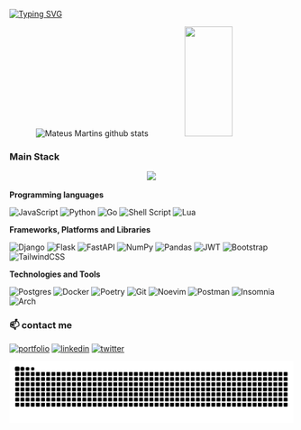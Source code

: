 [![Typing SVG](https://readme-typing-svg.herokuapp.com/?color=c9d1d9F&size=35&center=true&vCenter=true&width=1000&lines=HELLO,+MY+NAME+is+Mateus+Sousa+Martins;I'm+Software+Developer;I+like+use+Linux;Be+Welcome!+:%29)](https://git.io/typing-svg)


<div align="center">  
  <img width="49%" height="195px" src="https://github-readme-stats.vercel.app/api?username=mateus-dev-me&show_icons=true&count_private=true&hide_border=true&title_color=00bfbf&icon_color=00bfbf&text_color=c9d1d9&bg_color=0d1117" alt="Mateus Martins github stats" /> 
  <img width="41%" height="195px" src="https://github-readme-stats.vercel.app/api/top-langs/?username=mateus-dev-me&layout=compact&hide_border=true&title_color=00bfbf&text_color=00bfbf&bg_color=0d1117" />
</div>

### Main Stack

<p align="center">
  <a href="https://skillicons.dev">
    <img src="https://skillicons.dev/icons?i=html,css,js,react,python,django,docker,linux,git,aws" />
  </a>
</p>


**Programming languages**

![JavaScript](https://img.shields.io/badge/-JavaScript-F7DF1E?style=flat&logo=javascript&logoColor=black)
![Python](https://img.shields.io/badge/python-3670A0?style=flat&logo=python&logoColor=ffdd54)
![Go](https://img.shields.io/badge/-Go-00ADD8?style=flat&logo=go&logoColor=white)
![Shell Script](https://img.shields.io/badge/shell_script-%23121011.svg?style=flat&logo=gnu-bash&logoColor=white)
![Lua](https://img.shields.io/badge/-lua-%238511FA?style=flat&logo=lua&logoColor=white)



**Frameworks, Platforms and Libraries**

![Django](https://img.shields.io/badge/django-018E42.svg?style=flat&logo=django&logoColor=white)
![Flask](https://img.shields.io/badge/flask-%23121011.svg?style=flat&logo=flask&logoColor=white)
![FastAPI](https://img.shields.io/badge/fastapi-3BA99C.svg?style=flat&logo=fastapi&logoColor=white)
![NumPy](https://img.shields.io/badge/numpy-%23013243.svg?style=flat&logo=numpy&logoColor=white)
![Pandas](https://img.shields.io/badge/pandas-%23150458.svg?style=flat&logo=pandas&logoColor=white)
![JWT](https://img.shields.io/badge/JWT-black?style=flat&logo=JSON%20web%20tokens)
![Bootstrap](https://img.shields.io/badge/bootstrap-%238511FA.svg?style=flat&logo=bootstrap&logoColor=white)
![TailwindCSS](https://img.shields.io/badge/tailwindcss-%0A369D.svg?style=flat&logo=tailwind-css&logoColor=white)

**Technologies and Tools**

![Postgres](https://img.shields.io/badge/postgres-%23316192.svg?style=flat&logo=postgresql&logoColor=white)
![Docker](https://img.shields.io/badge/docker-%230db7ed.svg?style=flat&logo=docker&logoColor=white)
![Poetry](https://img.shields.io/badge/poetry-%231572B6.svg?style=flat&logo=poetry&logoColor=white)
![Git](https://img.shields.io/badge/git-%23F05033.svg?style=flat&logo=git&logoColor=white)
![Noevim](https://img.shields.io/badge/noevim-018E42?style=flat&logo=neovim&logoColor=white)
![Postman](https://img.shields.io/badge/Postman-FF6C37?style=flat&logo=postman&logoColor=white)
![Insomnia](https://img.shields.io/badge/insomnia-%238511FA?style=flat&logo=insomnia&logoColor=white)
![Arch](https://img.shields.io/badge/archlinux-0A369D.svg?style=flat&logo=archlinux&logoColor=white)

 
 ### 📫  contact me

[![portfolio](https://img.shields.io/badge/my_portfolio-000?style=for-the-badge&logo=ko-fi&logoColor=white)](https://mateus-dev-me.com.br/)
[![linkedin](https://img.shields.io/badge/linkedin-0A66C2?style=for-the-badge&logo=linkedin&logoColor=white)](https://www.linkedin.com/in/mateus-dev-me)
[![twitter](https://img.shields.io/badge/twitter-1DA1F2?style=for-the-badge&logo=twitter&logoColor=white)](https://twitter.com/mateus_dev_me)


  ![Snake animation](https://github.com/mateus-dev-me/mateus-dev-me/blob/output/github-contribution-grid-snake.svg)
